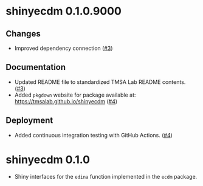 # shinyecdm 0.1.0.9000

## Changes

- Improved dependency connection ([#3](https://github.com/tmsalab/shinyecdm/pull/3))

## Documentation

- Updated README file to standardized TMSA Lab README contents.
  ([#3](https://github.com/tmsalab/shinyecdm/pull/3))
- Added `pkgdown` website for package available at: https://tmsalab.github.io/shinyecdm
  ([#4](https://github.com/tmsalab/shinyecdm/pull/4))

## Deployment

- Added continuous integration testing with GitHub Actions.
  ([#4](https://github.com/tmsalab/shinyecdm/pull/4))

# shinyecdm 0.1.0

- Shiny interfaces for the `edina` function implemented in the `ecdm` package.



